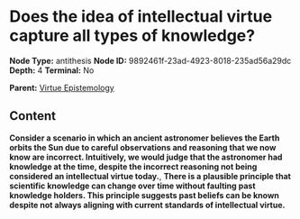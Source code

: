 # Does the idea of intellectual virtue capture all types of knowledge?

**Node Type:** antithesis
**Node ID:** 9892461f-23ad-4923-8018-235ad56a29dc
**Depth:** 4
**Terminal:** No

**Parent:** [Virtue Epistemology](virtue-epistemology-synthesis-c7fd3e12-b05b-4d05-8d4c-8b389072f5c9.md)

## Content

**Consider a scenario in which an ancient astronomer believes the Earth orbits the Sun due to careful observations and reasoning that we now know are incorrect. Intuitively, we would judge that the astronomer had knowledge at the time, despite the incorrect reasoning not being considered an intellectual virtue today.**, **There is a plausible principle that scientific knowledge can change over time without faulting past knowledge holders. This principle suggests past beliefs can be known despite not always aligning with current standards of intellectual virtue.**
